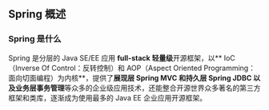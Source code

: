 ## Spring 概述

### Spring 是什么

Spring 是分层的 Java SE/EE 应用 **full-stack 轻量级**开源框架，以** IoC（Inverse Of Control：反转控制）和 AOP（Aspect Oriented Programming：面向切面编程）为内核**，提供了**展现层 Spring MVC 和持久层 Spring JDBC 以及业务层事务管理**等众多的企业级应用技术，还能整合开源世界众多著名的第三方框架和类库，逐渐成为使用最多的 Java EE 企业应用开源框架。
